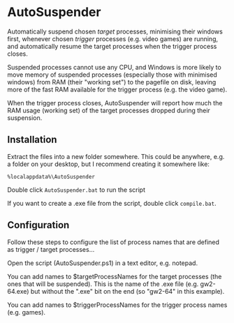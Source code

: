 # AutoSuspender

Automatically suspend chosen _target_ processes, minimising their windows 
first, whenever chosen _trigger_ processes (e.g. video games) are running, and 
automatically resume the target processes when the trigger process closes.

Suspended processes cannot use any CPU, and Windows is more likely to move 
memory of suspended processes (especially those with minimised windows) from 
RAM (their "working set") to the pagefile on disk, leaving more of the fast RAM 
available for the trigger process (e.g. the video game).

When the trigger process closes, AutoSuspender will report how much the RAM 
usage (working set) of the target processes dropped during their suspension.

## Installation

Extract the files into a new folder somewhere.  This could be anywhere, e.g. a 
folder on your desktop, but I recommend creating it somewhere like:

`%localappdata%\AutoSuspender`


Double click `AutoSuspender.bat` to run the script 

If you want to create a .exe file from the script, double click `compile.bat`.

## Configuration

Follow these steps to configure the list of process names that are defined as 
trigger / target processes...

Open the script (AutoSuspender.ps1) in a text editor, e.g. notepad.

You can add names to $targetProcessNames for the target processes (the ones 
that will be suspended).  This is the name of the .exe file (e.g. gw2-64.exe) 
but without the ".exe" bit on the end (so "gw2-64" in this example).

You can add names to $triggerProcessNames for the trigger process names (e.g. 
games).